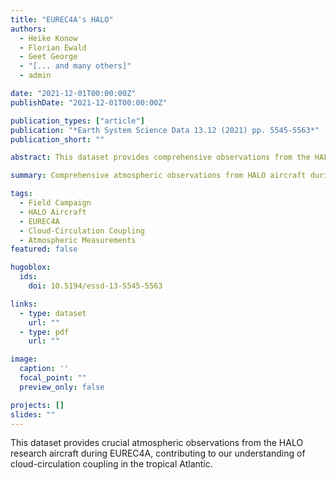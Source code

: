 ```yaml
---
title: "EUREC4A's HALO"
authors:
  - Heike Konow
  - Florian Ewald
  - Geet George
  - "[... and many others]"
  - admin

date: "2021-12-01T00:00:00Z"
publishDate: "2021-12-01T00:00:00Z"

publication_types: ["article"]
publication: "*Earth System Science Data 13.12 (2021) pp. 5545-5563*"
publication_short: ""

abstract: This dataset provides comprehensive observations from the HALO research aircraft during the EUREC4A field campaign, offering detailed atmospheric measurements for cloud-circulation coupling studies.

summary: Comprehensive atmospheric observations from HALO aircraft during EUREC4A field campaign for cloud-circulation coupling research.

tags:
  - Field Campaign
  - HALO Aircraft
  - EUREC4A
  - Cloud-Circulation Coupling
  - Atmospheric Measurements
featured: false

hugoblox:
  ids:
    doi: 10.5194/essd-13-5545-5563

links:
  - type: dataset
    url: ""
  - type: pdf
    url: ""

image:
  caption: ''
  focal_point: ""
  preview_only: false

projects: []
slides: ""
---
```


This dataset provides crucial atmospheric observations from the HALO research aircraft during EUREC4A, contributing to our understanding of cloud-circulation coupling in the tropical Atlantic.
